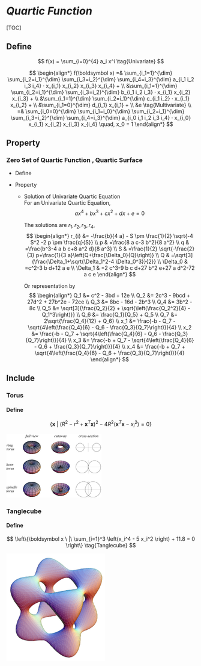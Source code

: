 # $Quartic\ Function$

[TOC]

## Define
$$
f(x) = \sum_{i=0}^{4} a_i x^i  \tag{Univariate}
$$

$$
\begin{align*}
  f(\boldsymbol x) =& \sum_{i_1=1}^{\dim} \sum_{i_2=i_1}^{\dim} \sum_{i_3=i_2}^{\dim} \sum_{i_4=i_3}^{\dim} a_{i_1 i_2 i_3 i_4} · x_{i_1} x_{i_2} x_{i_3} x_{i_4} +    \\
  &\sum_{i_1=1}^{\dim} \sum_{i_2=i_1}^{\dim} \sum_{i_3=i_2}^{\dim} b_{i_1 i_2 i_3} · x_{i_1} x_{i_2} x_{i_3} +    \\
  &\sum_{i_1=1}^{\dim} \sum_{i_2=i_1}^{\dim} c_{i_1 i_2} · x_{i_1} x_{i_2} +    \\
  &\sum_{i_1=0}^{\dim} d_{i_1} x_{i_1} +    \\
  &e  \tag{Multivariate}  \\
  =& \sum_{i_0=0}^{\dim} \sum_{i_1=i_0}^{\dim} \sum_{i_2=i_1}^{\dim} \sum_{i_3=i_2}^{\dim} \sum_{i_4=i_3}^{\dim} a_{i_0 i_1 i_2 i_3 i_4} · x_{i_0} x_{i_1} x_{i_2} x_{i_3} x_{i_4}  \quad, x_0 = 1
\end{align*}
$$

## Property

### Zero Set of Quartic Function , Quartic Surface

- Define

- Property
  - Solution of Univariate Quartic Equation  
    For an Univariate Quartic Equation,
    $$
    a x^4 + b x^3 + c x^2 + d x + e = 0
    $$

    The solutions are $r_1, r_2, r_3, r_4$,
    $$
    \begin{align*}
      r_{i} &= -\frac{b}{4 a} - S \pm \frac{1}{2} \sqrt{-4 S^2 -2 p \pm \frac{q}{S}}  \\
      p & =\frac{8 a c-3 b^2}{8 a^2} \\
      q & =\frac{b^3-4 a b c+8 a^2 d}{8 a^3} \\
      S & =\frac{1}{2} \sqrt{-\frac{2}{3} p+\frac{1}{3 a}\left(Q+\frac{\Delta_0}{Q}\right)} \\
      Q & =\sqrt[3]{\frac{\Delta_1+\sqrt{\Delta_1^2-4 \Delta_0^3}}{2}} \\
      \Delta_0 & =c^2-3 b d+12 a e \\
      \Delta_1 & =2 c^3-9 b c d+27 b^2 e+27 a d^2-72 a c e
    \end{align*}
    $$

    Or representation by
    $$
    \begin{align*}
      Q_1 &= c^2 - 3bd + 12e  \\
      Q_2 &= 2c^3 - 9bcd + 27d^2 + 27b^2e - 72ce  \\
      Q_3 &= 8bc - 16d - 2b^3  \\
      Q_4 &= 3b^2 - 8c  \\
      Q_5 &= \sqrt[3]{\frac{Q_2}{2} + \sqrt{\left(\frac{Q_2^2}{4} - Q_1^3\right)}}   \\
      Q_6 &= \frac{Q_1}{Q_5} + Q_5  \\
      Q_7 &= 2\sqrt{\frac{Q_4}{12} + Q_6}   \\
      x_1 &= \frac{-b - Q_7 - \sqrt{4\left(\frac{Q_4}{6} - Q_6 - \frac{Q_3}{Q_7}\right)}}{4} \\
      x_2 &= \frac{-b - Q_7 + \sqrt{4\left(\frac{Q_4}{6} - Q_6 - \frac{Q_3}{Q_7}\right)}}{4} \\
      x_3 &= \frac{-b + Q_7 - \sqrt{4\left(\frac{Q_4}{6} - Q_6 + \frac{Q_3}{Q_7}\right)}}{4} \\
      x_4 &= \frac{-b + Q_7 + \sqrt{4\left(\frac{Q_4}{6} - Q_6 + \frac{Q_3}{Q_7}\right)}}{4}
    \end{align*}
    $$

## Include

### Torus

#### Define

$$
\{\boldsymbol x \ |\ (R^2 - r^2 + \boldsymbol x^T \boldsymbol x)^2 - 4 R^2 (\boldsymbol x^T \boldsymbol x - x_i^2) = 0\}  \tag{Torus}
$$

<img src="./assets/torus-84d2651b-f18b-462b-be8c-436c8ae4c54-resize-750.gif" alt="img" style="zoom: 50%;" />

### Tanglecube

#### Define

$$
\left\{\boldsymbol x \ |\ \sum_{i=1}^3 \left(x_i^4 - 5 x_i^2 \right) + 11.8 = 0 \right\}  \tag{Tanglecube}
$$

<img src="./assets/Tanglecube1_700.svg" alt="Tanglecube1_700" style="zoom:67%;" />

